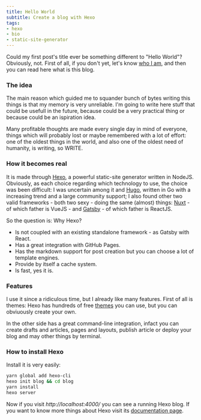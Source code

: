 ```yaml
---
title: Hello World
subtitle: Create a blog with Hexo
tags:
- hexo
- bio
- static-site-generator
---
```


Could my first post's title ever be something different to "Hello World"? Obviously, not.
First of all, if you don't yet, let's know [who I am](/about), and then you can read here what is this blog.

### The idea
The main reason which guided me to squander bunch of bytes writing this things is that my memory is very unreliable. I'm going to write here stuff that could be usefull in the future, because could be a very practical thing or because could be an ispiration idea. 

Many profitable thoughts are made every single day in mind of everyone, things which will probably lost or maybe remembered with a lot of effort: one of the oldest things in the world, and also one of the oldest need of humanity, is writing, so WRITE.

### How it becomes real
It is made through [Hexo](https://hexo.io), a powerful static-site generator written in NodeJS. Obviously, as each choice regarding which technology to use, the choice was been difficult: I was uncertain among it and [Hugo](https://gohugo.io/), written in Go with a increasing trend and a large community support; I also found other two valid frameworks - both two sexy - doing the same (almost) things: [Nuxt](https://nuxtjs.org/) - of which father is VueJS - and [Gatsby](https://www.gatsbyjs.org/) - of which father is ReactJS.

So the question is: Why Hexo?
- Is not coupled with an existing standalone framework - as Gatsby with React.
- Has a great integration with GitHub Pages.
- Has the markdown support for post creation but you can choose a lot of template engines.
- Provide by itself a cache system.
- Is fast, yes it is.

### Features
I use it since a ridiculous time, but I already like many features. First of all is themes: Hexo has hundreds of free [themes](https://hexo.io/themes/) you can use, but you can obviuously create your own. 

In the other side has a great command-line integration, infact you can create drafts and articles, pages and layouts, publish article or deploy your blog and may other things by terminal.

### How to install Hexo
Install it is very easily:

```bash
yarn global add hexo-cli
hexo init blog && cd blog
yarn install
hexo server
```

Now if you visit *http://localhost:4000/* you can see a running Hexo blog.
If you want to know more things about Hexo visit its [documentation page](https://hexo.io/docs/).